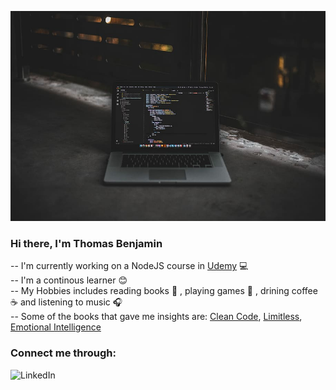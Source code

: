 ![profile](profile.jpg)

### Hi there, I'm Thomas Benjamin
-- I'm currently working on a NodeJS course in [Udemy](https://www.udemy.com/course/the-complete-nodejs-developer-course-2/) :computer:<br>
-- I'm a continous learner :blush: <br>
-- My Hobbies includes reading books :blue_book: , playing games :football: , drining coffee :coffee: and listening to music :headphones: <br>
-- Some of the books that gave me insights are: [Clean Code](https://www.amazon.ca/Clean-Code-Handbook-Software-Craftsmanship/dp/0132350882), [Limitless](https://www.limitlessbook.com/), [Emotional Intelligence](https://www.amazon.ca/Emotional-Intelligence-10th-Anniversary-Matter/dp/055338371X)

### Connect me through:
![LinkedIn](https://github.com/thomasbenjamin95/privateDocRepo/blob/main/linkedin.png)